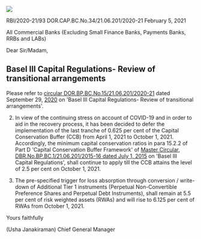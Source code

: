 ![](_page_0_Picture_0.jpeg)

RBI/2020-21/93 DOR.CAP.BC.No.34/21.06.201/2020-21 February 5, 2021

All Commercial Banks (Excluding Small Finance Banks, Payments Banks, RRBs and LABs)

Dear Sir/Madam,

## **Basel III Capital Regulations- Review of transitional arrangements**

Please refer to [circular DOR.BP.BC.No.15/21.06.201/2020-21](https://www.rbi.org.in/Scripts/NotificationUser.aspx?Id=11970&Mode=0) dated September 29, [2020](https://www.rbi.org.in/Scripts/NotificationUser.aspx?Id=11970&Mode=0) on 'Basel III Capital Regulations- Review of transitional arrangements'.

2. In view of the continuing stress on account of COVID-19 and in order to aid in the recovery process, it has been decided to defer the implementation of the last tranche of 0.625 per cent of the Capital Conservation Buffer (CCB) from April 1, 2021 to October 1, 2021. Accordingly, the minimum capital conservation ratios in para 15.2.2 of Part D 'Capital Conservation Buffer Framework' of [Master Circular,](https://www.rbi.org.in/Scripts/BS_ViewMasCirculardetails.aspx?id=9859)  [DBR.No.BP.BC.1/21.06.201/2015-16 dated July 1, 2015](https://www.rbi.org.in/Scripts/BS_ViewMasCirculardetails.aspx?id=9859) on 'Basel III Capital Regulations', shall continue to apply till the CCB attains the level of 2.5 per cent on October 1, 2021.

3. The pre-specified trigger for loss absorption through conversion / write-down of Additional Tier 1 instruments (Perpetual Non-Convertible Preference Shares and Perpetual Debt Instruments), shall remain at 5.5 per cent of risk weighted assets (RWAs) and will rise to 6.125 per cent of RWAs from October 1, 2021.

Yours faithfully

(Usha Janakiraman) Chief General Manager